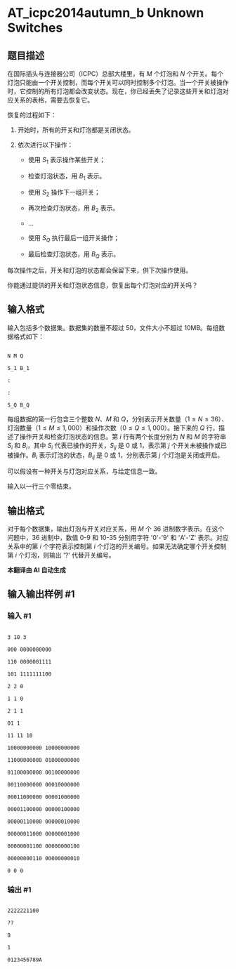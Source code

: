 # AT_icpc2014autumn_b Unknown Switches

## 题目描述

在国际插头与连接器公司（ICPC）总部大楼里，有 $M$ 个灯泡和 $N$ 个开关。每个灯泡只能由一个开关控制，而每个开关可以同时控制多个灯泡。当一个开关被操作时，它控制的所有灯泡都会改变状态。现在，你已经丢失了记录这些开关和灯泡对应关系的表格，需要去恢复它。

恢复的过程如下：

1. 开始时，所有的开关和灯泡都是关闭状态。
2. 依次进行以下操作：
   - 使用 $S_1$ 表示操作某些开关；
   - 检查灯泡状态，用 $B_1$ 表示。
   - 使用 $S_2$ 操作下一组开关；
   - 再次检查灯泡状态，用 $B_2$ 表示。
   - ...
   - 使用 $S_Q$ 执行最后一组开关操作；
   - 最后检查灯泡状态，用 $B_Q$ 表示。

每次操作之后，开关和灯泡的状态都会保留下来，供下次操作使用。

你能通过提供的开关和灯泡状态信息，恢复出每个灯泡对应的开关吗？

## 输入格式

输入包括多个数据集。数据集的数量不超过 $50$，文件大小不超过 $10\mathrm{MB}$。每组数据格式如下：

```
N M Q
S_1 B_1
:
:
S_Q B_Q
```

每组数据的第一行包含三个整数 $N$、$M$ 和 $Q$，分别表示开关数量（$1 \le N \le 36$）、灯泡数量（$1 \le M \le 1{,}000$）和操作次数（$0 \le Q \le 1{,}000$）。接下来的 $Q$ 行，描述了操作开关和检查灯泡状态的信息。第 $i$ 行有两个长度分别为 $N$ 和 $M$ 的字符串 $S_i$ 和 $B_i$，其中 $S_i$ 代表已操作的开关，$S_{ij}$ 是 $0$ 或 $1$，表示第 $j$ 个开关未被操作或已被操作。$B_i$ 表示灯泡的状态，$B_{ij}$ 是 $0$ 或 $1$，分别表示第 $j$ 个灯泡是关闭或开启。

可以假设有一种开关与灯泡对应关系，与给定信息一致。

输入以一行三个零结束。

## 输出格式

对于每个数据集，输出灯泡与开关对应关系，用 $M$ 个 $36$ 进制数字表示。在这个问题中，$36$ 进制中，数值 $0$-$9$ 和 $10$-$35$ 分别用字符 '0'-'9' 和 'A'-'Z' 表示。对应关系中的第 $i$ 个字符表示控制第 $i$ 个灯泡的开关编号。如果无法确定哪个开关控制第 $i$ 个灯泡，则输出 '?' 代替开关编号。

 **本翻译由 AI 自动生成**

## 输入输出样例 #1

### 输入 #1

```
3 10 3
000 0000000000
110 0000001111
101 1111111100
2 2 0
1 1 0
2 1 1
01 1
11 11 10
10000000000 10000000000
11000000000 01000000000
01100000000 00100000000
00110000000 00010000000
00011000000 00001000000
00001100000 00000100000
00000110000 00000010000
00000011000 00000001000
00000001100 00000000100
00000000110 00000000010
0 0 0
```

### 输出 #1

```
2222221100
??
0
1
0123456789A
```